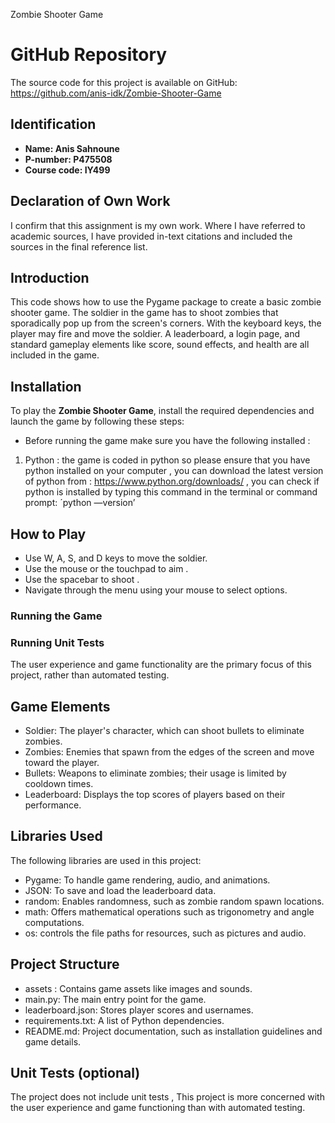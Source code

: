 Zombie Shooter Game

# GitHub Repository
The source code for this project is available on GitHub: https://github.com/anis-idk/Zombie-Shooter-Game

## Identification
- **Name: Anis Sahnoune** 
- **P-number: P475508** 
- **Course code: IY499** 

## Declaration of Own Work
I confirm that this assignment is my own work.
Where I have referred to academic sources, I have provided in-text citations and included the sources in the final reference list.

## Introduction
This code shows how to use the Pygame package to create a basic zombie shooter game. The soldier in the game has to 
shoot zombies that sporadically pop up from the screen's corners. With the keyboard keys, the player may fire and move 
the soldier. A leaderboard, a login page, and standard gameplay elements like score, sound effects, and health are all 
included in the game.

## Installation
To play the **Zombie Shooter Game**, install the required dependencies and launch the game by following these steps:
- Before running the game make sure you have the following installed :

1) Python : the game is coded in python so please ensure that you have python installed on your computer , you can 
download the latest version of python from : https://www.python.org/downloads/ , you can check if python is installed by 
typing this command in the terminal or command prompt: ´python —version’
 

## How to Play
- Use W, A, S, and D keys to move the soldier.
- Use the mouse or the touchpad to aim .
- Use the spacebar to shoot .
- Navigate through the menu using your mouse to select options.

### Running the Game



### Running Unit Tests

The user experience and game functionality are the primary focus of this project, rather than automated testing.

## Game Elements
- Soldier: The player's character, which can shoot bullets to eliminate zombies.
- Zombies: Enemies that spawn from the edges of the screen and move toward the player.
- Bullets: Weapons to eliminate zombies; their usage is limited by cooldown times.
- Leaderboard: Displays the top scores of players based on their performance. 

## Libraries Used
The following libraries are used in this project:
- Pygame: To handle game rendering, audio, and animations.
- JSON: To save and load the leaderboard data.
- random: Enables randomness, such as zombie random spawn locations.
- math: Offers mathematical operations such as trigonometry and angle computations.
- os: controls the file paths for resources, such as pictures and audio.


## Project Structure
- assets : Contains game assets like images and sounds.
- main.py: The main entry point for the game.
- leaderboard.json: Stores player scores and usernames.
- requirements.txt: A list of Python dependencies.
- README.md: Project documentation, such as installation guidelines and game details.

## Unit Tests (optional)
The project does not include unit tests , This project is more concerned with the user experience and game functioning 
than with automated testing.
